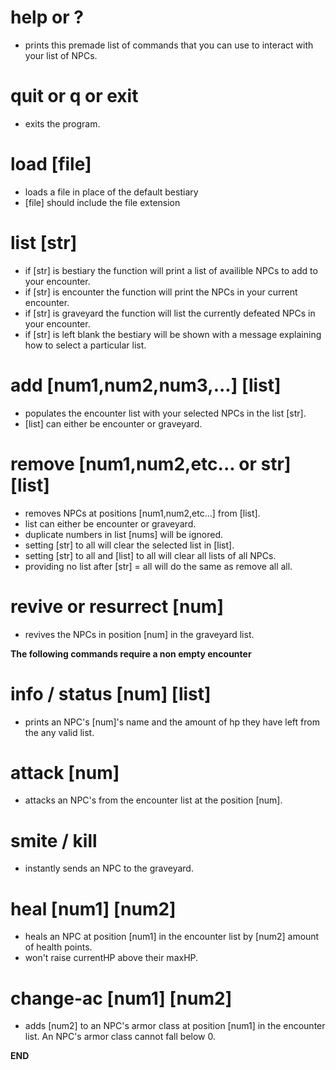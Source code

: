 # help or ?
* prints this premade list of commands that you can use to interact with your list of NPCs.

# quit or q or exit
* exits the program.

# load [file]
* loads a file in place of the default bestiary
* [file] should include the file extension

# list [str]
* if [str] is bestiary the function will print a list of availible NPCs to add to your encounter.
* if [str] is encounter the function will print the NPCs in your current encounter.
* if [str] is graveyard the function will list the currently defeated NPCs in your encounter.
* if [str] is left blank the bestiary will be shown with a message explaining how to select a particular list.

# add [num1,num2,num3,...] [list]
* populates the encounter list with your selected NPCs in the list [str].
* [list] can either be encounter or graveyard.

# remove [num1,num2,etc... or str] [list]
* removes NPCs at positions [num1,num2,etc...] from [list].
* list can either be encounter or graveyard.
* duplicate numbers in list [nums] will be ignored.
* setting [str] to all will clear the selected list in [list].
* setting [str] to all and [list] to all will clear all lists of all NPCs.
* providing no list after [str] =  all will do the same as remove all all.

# revive or resurrect [num]
* revives the NPCs in position [num] in the graveyard list.

**The following commands require a non empty encounter**

# info / status [num] [list]
* prints an NPC's [num]'s name and the amount of hp they have left from the any valid list.

# attack [num]
* attacks an NPC's from the encounter list at the position [num].

# smite / kill
* instantly sends an NPC to the graveyard.

# heal [num1] [num2]
* heals an NPC at position [num1] in the encounter list by [num2] amount of health points.
* won't raise currentHP above their maxHP.

# change-ac [num1] [num2]
* adds [num2] to an NPC's armor class at position [num1] in  the encounter list. An NPC's armor class cannot fall below 0.

**END**